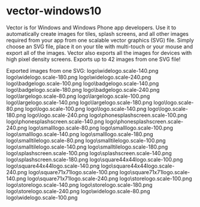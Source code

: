 # vector-windows10
Vector is for Windows and Windows Phone app developers. Use it to automatically create images for tiles, splash screens, and all other images required from your app from one scalable vector graphics (SVG) file. Simply choose an SVG file, place it on your tile with multi-touch or your mouse and export all of the images. Vector also exports all the images for devices with high pixel density screens. Exports up to 42 images from one SVG file! 

Exported images from one SVG:
logo\widelogo.scale-140.png
logo\widelogo.scale-180.png
logo\widelogo.scale-240.png
logo\badgelogo.scale-100.png
logo\badgelogo.scale-140.png
logo\badgelogo.scale-180.png
logo\badgelogo.scale-240.png
logo\largelogo.scale-80.png
logo\largelogo.scale-100.png
logo\largelogo.scale-140.png
logo\largelogo.scale-180.png
logo\logo.scale-80.png
logo\logo.scale-100.png
logo\logo.scale-140.png
logo\logo.scale-180.png
logo\logo.scale-240.png
logo\phonesplashscreen.scale-100.png
logo\phonesplashscreen.scale-140.png
logo\phonesplashscreen.scale-240.png
logo\smalllogo.scale-80.png
logo\smalllogo.scale-100.png
logo\smalllogo.scale-140.png
logo\smalllogo.scale-180.png
logo\smalltilelogo.scale-80.png
logo\smalltilelogo.scale-100.png
logo\smalltilelogo.scale-140.png
logo\smalltilelogo.scale-180.png
logo\splashscreen.scale-100.png
logo\splashscreen.scale-140.png
logo\splashscreen.scale-180.png
logo\square44x44logo.scale-100.png
logo\square44x44logo.scale-140.png
logo\square44x44logo.scale-240.png
logo\square71x71logo.scale-100.png
logo\square71x71logo.scale-140.png
logo\square71x71logo.scale-240.png
logo\storelogo.scale-100.png
logo\storelogo.scale-140.png
logo\storelogo.scale-180.png
logo\storelogo.scale-240.png
logo\widelogo.scale-80.png
logo\widelogo.scale-100.png